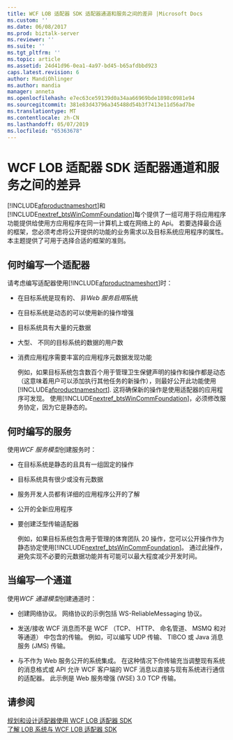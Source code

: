 ```yaml
---
title: WCF LOB 适配器 SDK 适配器通道和服务之间的差异 |Microsoft Docs
ms.custom: ''
ms.date: 06/08/2017
ms.prod: biztalk-server
ms.reviewer: ''
ms.suite: ''
ms.tgt_pltfrm: ''
ms.topic: article
ms.assetid: 24d41d96-0ea1-4a97-bd45-b65afdbbd923
caps.latest.revision: 6
author: MandiOhlinger
ms.author: mandia
manager: anneta
ms.openlocfilehash: e7ec63ce59139d0a34aa66969bde1898c0981e94
ms.sourcegitcommit: 381e83d43796a345488d54b3f7413e11d56ad7be
ms.translationtype: MT
ms.contentlocale: zh-CN
ms.lasthandoff: 05/07/2019
ms.locfileid: "65363678"
---
```

# <a name="difference-between-adapter-channel-and-service-in-the-wcf-lob-adapter-sdk"></a>WCF LOB 适配器 SDK 适配器通道和服务之间的差异
[!INCLUDE[afproductnameshort](../../includes/afproductnameshort-md.md)]和[!INCLUDE[nextref_btsWinCommFoundation](../../includes/nextref-btswincommfoundation-md.md)]每个提供了一组可用于将应用程序功能提供给使用方应用程序在同一计算机上或在网络上的 Api。 若要选择最合适的框架，您必须考虑将公开提供的功能的业务需求以及目标系统应用程序的属性。 本主题提供了可用于选择合适的框架的准则。  
  
## <a name="when-to-write-an-adapter"></a>何时编写一个适配器  
 请考虑编写适配器使用[!INCLUDE[afproductnameshort](../../includes/afproductnameshort-md.md)]时：  
  
- 在目标系统是现有的、 非*Web 服务启用*系统  
  
- 在目标系统是动态的可以使用新的操作增强  
  
- 目标系统具有大量的元数据  
  
- 大型、 不同的目标系统的数据的用户数  
  
- 消费应用程序需要丰富的应用程序元数据发现功能  
  
  例如，如果目标系统包含数百个用于管理卫生保健声明的操作和操作都是动态 （这意味着用户可以添加执行其他任务的新操作），则最好公开此功能使用[!INCLUDE[afproductnameshort](../../includes/afproductnameshort-md.md)]. 这将确保新的操作是使用适配器的应用程序可发现。 使用[!INCLUDE[nextref_btsWinCommFoundation](../../includes/nextref-btswincommfoundation-md.md)]，必须修改服务协定，因为它是静态的。  
  
## <a name="when-to-write-a-service"></a>何时编写的服务  
 使用*WCF 服务模型*创建服务时：  
  
- 在目标系统是静态的且具有一组固定的操作  
  
- 目标系统具有很少或没有元数据  
  
- 服务开发人员都有详细的应用程序公开的了解  
  
- 公开的全新应用程序  
  
- 要创建泛型传输适配器  
  
  例如，如果目标系统包含用于管理的体育团队 20 操作，您可以公开操作作为静态协定使用[!INCLUDE[nextref_btsWinCommFoundation](../../includes/nextref-btswincommfoundation-md.md)]。 通过此操作，避免实现不必要的元数据功能并有可能可以最大程度减少开发时间。  
  
## <a name="when-to-write-a-channel"></a>当编写一个通道  
 使用*WCF 通道模型*创建通道时：  
  
-   创建网络协议。 网络协议的示例包括 WS-ReliableMessaging 协议。  
  
-   发送/接收 WCF 消息而不是 WCF （TCP、 HTTP、 命名管道、 MSMQ 和对等通道） 中包含的传输。 例如，可以编写 UDP 传输、 TIBCO 或 Java 消息服务 (JMS) 传输。  
  
-   与不作为 Web 服务公开的系统集成。  在这种情况下你传输充当调整现有系统的消息格式或 API 允许 WCF 客户端的 WCF 消息以直接与现有系统进行通信的适配器。 此示例是 Web 服务增强 (WSE) 3.0 TCP 传输。  
  
## <a name="see-also"></a>请参阅  
 [规划和设计适配器使用 WCF LOB 适配器 SDK](../../adapters-and-accelerators/wcf-lob-adapter-sdk/plan-and-design-an-adapter-using-the-wcf-lob-adapter-sdk.md)   
 [了解 LOB 系统与 WCF LOB 适配器 SDK](../../adapters-and-accelerators/wcf-lob-adapter-sdk/understand-the-lob-system-with-the-wcf-lob-adapter-sdk.md)